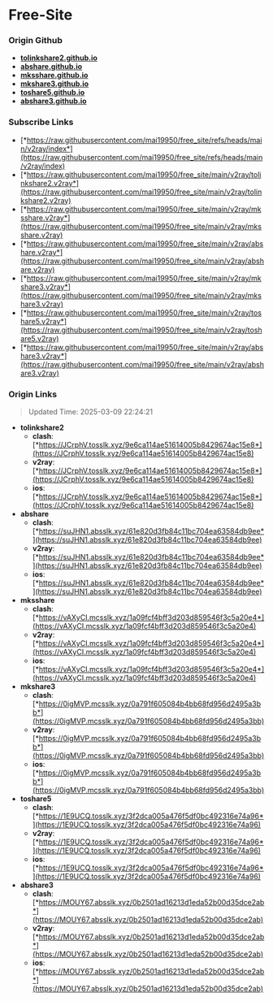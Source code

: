 # Free-Site

### Origin Github

- [**tolinkshare2.github.io**](https://github.com/tolinkshare2/tolinkshare2.github.io)
- [**abshare.github.io**](https://github.com/abshare/abshare.github.io)
- [**mksshare.github.io**](https://github.com/mksshare/mksshare.github.io)
- [**mkshare3.github.io**](https://github.com/mkshare3/mkshare3.github.io)
- [**toshare5.github.io**](https://github.com/toshare5/toshare5.github.io)
- [**abshare3.github.io**](https://github.com/abshare3/abshare3.github.io)

### Subscribe Links

- [*https://raw.githubusercontent.com/mai19950/free_site/refs/heads/main/v2ray/index*](https://raw.githubusercontent.com/mai19950/free_site/refs/heads/main/v2ray/index)
- [*https://raw.githubusercontent.com/mai19950/free_site/main/v2ray/tolinkshare2.v2ray*](https://raw.githubusercontent.com/mai19950/free_site/main/v2ray/tolinkshare2.v2ray)
- [*https://raw.githubusercontent.com/mai19950/free_site/main/v2ray/mksshare.v2ray*](https://raw.githubusercontent.com/mai19950/free_site/main/v2ray/mksshare.v2ray)
- [*https://raw.githubusercontent.com/mai19950/free_site/main/v2ray/abshare.v2ray*](https://raw.githubusercontent.com/mai19950/free_site/main/v2ray/abshare.v2ray)
- [*https://raw.githubusercontent.com/mai19950/free_site/main/v2ray/mkshare3.v2ray*](https://raw.githubusercontent.com/mai19950/free_site/main/v2ray/mkshare3.v2ray)
- [*https://raw.githubusercontent.com/mai19950/free_site/main/v2ray/toshare5.v2ray*](https://raw.githubusercontent.com/mai19950/free_site/main/v2ray/toshare5.v2ray)
- [*https://raw.githubusercontent.com/mai19950/free_site/main/v2ray/abshare3.v2ray*](https://raw.githubusercontent.com/mai19950/free_site/main/v2ray/abshare3.v2ray)

### Origin Links

> Updated Time: 2025-03-09 22:24:21

- **tolinkshare2**
  - **clash**: [*https://JCrphV.tosslk.xyz/9e6ca114ae51614005b8429674ac15e8*](https://JCrphV.tosslk.xyz/9e6ca114ae51614005b8429674ac15e8)
  - **v2ray**: [*https://JCrphV.tosslk.xyz/9e6ca114ae51614005b8429674ac15e8*](https://JCrphV.tosslk.xyz/9e6ca114ae51614005b8429674ac15e8)
  - **ios**: [*https://JCrphV.tosslk.xyz/9e6ca114ae51614005b8429674ac15e8*](https://JCrphV.tosslk.xyz/9e6ca114ae51614005b8429674ac15e8)
- **abshare**
  - **clash**: [*https://suJHN1.absslk.xyz/61e820d3fb84c11bc704ea63584db9ee*](https://suJHN1.absslk.xyz/61e820d3fb84c11bc704ea63584db9ee)
  - **v2ray**: [*https://suJHN1.absslk.xyz/61e820d3fb84c11bc704ea63584db9ee*](https://suJHN1.absslk.xyz/61e820d3fb84c11bc704ea63584db9ee)
  - **ios**: [*https://suJHN1.absslk.xyz/61e820d3fb84c11bc704ea63584db9ee*](https://suJHN1.absslk.xyz/61e820d3fb84c11bc704ea63584db9ee)
- **mksshare**
  - **clash**: [*https://vAXyCI.mcsslk.xyz/1a09fcf4bff3d203d859546f3c5a20e4*](https://vAXyCI.mcsslk.xyz/1a09fcf4bff3d203d859546f3c5a20e4)
  - **v2ray**: [*https://vAXyCI.mcsslk.xyz/1a09fcf4bff3d203d859546f3c5a20e4*](https://vAXyCI.mcsslk.xyz/1a09fcf4bff3d203d859546f3c5a20e4)
  - **ios**: [*https://vAXyCI.mcsslk.xyz/1a09fcf4bff3d203d859546f3c5a20e4*](https://vAXyCI.mcsslk.xyz/1a09fcf4bff3d203d859546f3c5a20e4)
- **mkshare3**
  - **clash**: [*https://0igMVP.mcsslk.xyz/0a791f605084b4bb68fd956d2495a3bb*](https://0igMVP.mcsslk.xyz/0a791f605084b4bb68fd956d2495a3bb)
  - **v2ray**: [*https://0igMVP.mcsslk.xyz/0a791f605084b4bb68fd956d2495a3bb*](https://0igMVP.mcsslk.xyz/0a791f605084b4bb68fd956d2495a3bb)
  - **ios**: [*https://0igMVP.mcsslk.xyz/0a791f605084b4bb68fd956d2495a3bb*](https://0igMVP.mcsslk.xyz/0a791f605084b4bb68fd956d2495a3bb)
- **toshare5**
  - **clash**: [*https://1E9UCQ.tosslk.xyz/3f2dca005a476f5df0bc492316e74a96*](https://1E9UCQ.tosslk.xyz/3f2dca005a476f5df0bc492316e74a96)
  - **v2ray**: [*https://1E9UCQ.tosslk.xyz/3f2dca005a476f5df0bc492316e74a96*](https://1E9UCQ.tosslk.xyz/3f2dca005a476f5df0bc492316e74a96)
  - **ios**: [*https://1E9UCQ.tosslk.xyz/3f2dca005a476f5df0bc492316e74a96*](https://1E9UCQ.tosslk.xyz/3f2dca005a476f5df0bc492316e74a96)
- **abshare3**
  - **clash**: [*https://MOUY67.absslk.xyz/0b2501ad16213d1eda52b00d35dce2ab*](https://MOUY67.absslk.xyz/0b2501ad16213d1eda52b00d35dce2ab)
  - **v2ray**: [*https://MOUY67.absslk.xyz/0b2501ad16213d1eda52b00d35dce2ab*](https://MOUY67.absslk.xyz/0b2501ad16213d1eda52b00d35dce2ab)
  - **ios**: [*https://MOUY67.absslk.xyz/0b2501ad16213d1eda52b00d35dce2ab*](https://MOUY67.absslk.xyz/0b2501ad16213d1eda52b00d35dce2ab)
